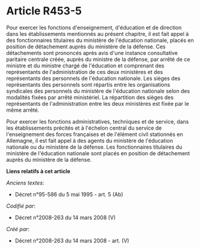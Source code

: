 # Article R453-5

Pour exercer les fonctions d'enseignement, d'éducation et de direction dans les établissements mentionnés au présent
chapitre, il est fait appel à des fonctionnaires titulaires du ministère de l'éducation nationale, placés en position de
détachement auprès du ministère de la défense. Ces détachements sont prononcés après avis d'une instance consultative
paritaire centrale créée, auprès du ministre de la défense, par arrêté de ce ministre et du ministre chargé de l'éducation et
comprenant des représentants de l'administration de ces deux ministères et des représentants des personnels de l'éducation
nationale. Les sièges des représentants des personnels sont répartis entre les organisations syndicales des personnels du
ministère de l'éducation nationale selon des modalités fixées par arrêté ministériel. La répartition des sièges des
représentants de l'administration entre les deux ministères est fixée par le même arrêté.

Pour exercer les fonctions administratives, techniques et de service, dans les établissements précités et à l'échelon central
du service de l'enseignement des forces françaises et de l'élément civil stationnés en Allemagne, il est fait appel à des
agents du ministère de l'éducation nationale ou du ministère de la défense. Les fonctionnaires titulaires du ministère de
l'éducation nationale sont placés en position de détachement auprès du ministère de la défense.

**Liens relatifs à cet article**

_Anciens textes_:

  - Décret n°95-586 du 5 mai 1995 - art. 5 (Ab)

_Codifié par_:

  - Décret n°2008-263 du 14 mars 2008 (V)

_Créé par_:

  - Décret n°2008-263 du 14 mars 2008 - art. (V)
